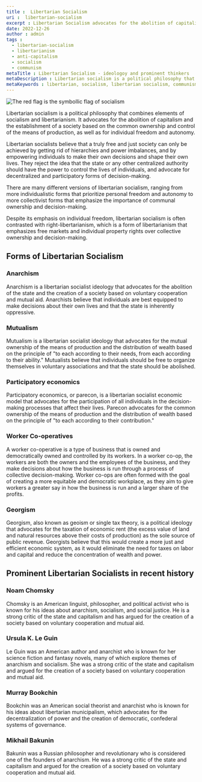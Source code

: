 ```yaml
---
title :  Libertarian Socialism
uri :  libertarian-socialism
excerpt : Libertarian Socialism advocates for the abolition of capitalism and the establishment of a society based on the common ownership and control of the means of production, as well as for individual freedom and autonomy.
date: 2022-12-26
author : admin
tags : 
  - libertarian-socialism
  - libertarianism
  - anti-capitalism
  - socialism
  - communism
metaTitle : Libertarian Socialism - ideologoy and prominent thinkers
metaDescription : Libertarian socialism is a political philosophy that combines elements of socialism and libertarianism. It seeks to be an alternative to Marxist-Leninist forms of socialism.
metaKeywords : libertarian, socialism, libertarian socialism, communism, noam chomsky, anarchism, mutualism, murray bookchin
---
```


![The red flag is the symbollic flag of socialism](/assets/img/articles/libertarian-socialism.jpg)

Libertarian socialism is a political philosophy that combines elements of socialism and libertarianism. It advocates for the abolition of capitalism and the establishment of a society based on the common ownership and control of the means of production, as well as for individual freedom and autonomy.

Libertarian socialists believe that a truly free and just society can only be achieved by getting rid of hierarchies and power imbalances, and by empowering individuals to make their own decisions and shape their own lives. They reject the idea that the state or any other centralized authority should have the power to control the lives of individuals, and advocate for decentralized and participatory forms of decision-making.

There are many different versions of libertarian socialism, ranging from more individualistic forms that prioritize personal freedom and autonomy to more collectivist forms that emphasize the importance of communal ownership and decision-making. 

Despite its emphasis on individual freedom, libertarian socialism is often contrasted with right-libertarianism, which is a form of libertarianism that emphasizes free markets and individual property rights over collective ownership and decision-making.

## Forms of Libertarian Socialism

### Anarchism
Anarchism is a libertarian socialist ideology that advocates for the abolition of the state and the creation of a society based on voluntary cooperation and mutual aid. Anarchists believe that individuals are best equipped to make decisions about their own lives and that the state is inherently oppressive.

### Mutualism
Mutualism is a libertarian socialist ideology that advocates for the mutual ownership of the means of production and the distribution of wealth based on the principle of "to each according to their needs, from each according to their ability." Mutualists believe that individuals should be free to organize themselves in voluntary associations and that the state should be abolished.

### Participatory economics
Participatory economics, or parecon, is a libertarian socialist economic model that advocates for the participation of all individuals in the decision-making processes that affect their lives. Parecon advocates for the common ownership of the means of production and the distribution of wealth based on the principle of "to each according to their contribution."

### Worker Co-operatives
A worker co-operative is a type of business that is owned and democratically owned and controlled by its workers. In a worker co-op, the workers are both the owners and the employees of the business, and they make decisions about how the business is run through a process of collective decision-making. Worker co-ops are often formed with the goal of creating a more equitable and democratic workplace, as they aim to give workers a greater say in how the business is run and a larger share of the profits.

### Georgism
Georgism, also known as geoism or single tax theory, is a political ideology that advocates for the taxation of economic rent (the excess value of land and natural resources above their costs of production) as the sole source of public revenue. Georgists believe that this would create a more just and efficient economic system, as it would eliminate the need for taxes on labor and capital and reduce the concentration of wealth and power. 

## Prominent Libertarian Socialists in recent history

### Noam Chomsky
Chomsky is an American linguist, philosopher, and political activist who is known for his ideas about anarchism, socialism, and social justice. He is a strong critic of the state and capitalism and has argued for the creation of a society based on voluntary cooperation and mutual aid.

### Ursula K. Le Guin
Le Guin was an American author and anarchist who is known for her science fiction and fantasy novels, many of which explore themes of anarchism and socialism. She was a strong critic of the state and capitalism and argued for the creation of a society based on voluntary cooperation and mutual aid.

### Murray Bookchin
Bookchin was an American social theorist and anarchist who is known for his ideas about libertarian municipalism, which advocates for the decentralization of power and the creation of democratic, confederal systems of governance.

### Mikhail Bakunin
Bakunin was a Russian philosopher and revolutionary who is considered one of the founders of anarchism. He was a strong critic of the state and capitalism and argued for the creation of a society based on voluntary cooperation and mutual aid.